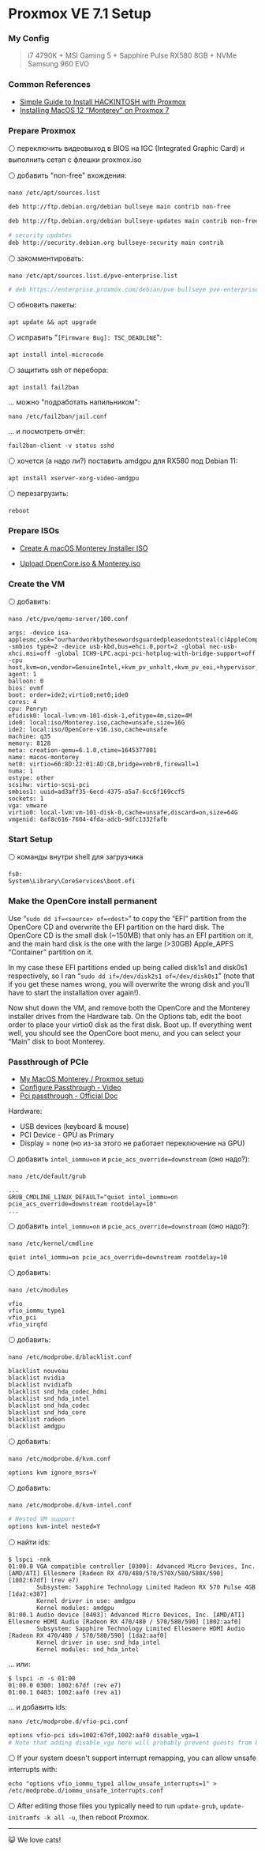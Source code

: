 # Proxmox VE 7.1 Setup

### My Config

> i7 4790K + MSI Gaming 5 + Sapphire Pulse RX580 8GB + NVMe Samsung 960 EVO

### Common References

- [Simple Guide to Install HACKINTOSH with Proxmox](https://www.youtube.com/watch?v=IYrSyNwhfuk)
- [Installing MacOS 12 “Monterey” on Proxmox 7](https://www.nicksherlock.com/2021/10/installing-macos-12-monterey-on-proxmox-7/)

### Prepare Proxmox

⚪️ переключить видеовыход в BIOS на IGC (Integrated Graphic Card) и выполнить сетап с флешки proxmox.iso

⚪️ добавить "non-free" вхождения:

```
nano /etc/apt/sources.list
```

```bash
deb http://ftp.debian.org/debian bullseye main contrib non-free

deb http://ftp.debian.org/debian bullseye-updates main contrib non-free

# security updates
deb http://security.debian.org bullseye-security main contrib
```

⚪️ закомментировать:

```
nano /etc/apt/sources.list.d/pve-enterprise.list
```

```bash
# deb https://enterprise.proxmox.com/debian/pve bullseye pve-enterprise
```

⚪️ обновить пакеты:

```
apt update && apt upgrade
```

⚪️ исправить "`[Firmware Bug]: TSC_DEADLINE`":

```
apt install intel-microcode
```

⚪️ защитить ssh от перебора:

```
apt install fail2ban
```

... можно "подработать напильником":

```
nano /etc/fail2ban/jail.conf
```

... и посмотреть отчёт:

```
fail2ban-client -v status sshd
```

⚪️ хочется (а надо ли?) поставить amdgpu для RX580 под Debian 11:

```
apt install xserver-xorg-video-amdgpu
```

⚪️ перезагрузить:

```
reboot
```

### Prepare ISOs

- [Create A macOS Monterey Installer ISO](https://www.youtube.com/watch?v=q9koLQSqrlc)

- [Upload OpenCore.iso & Monterey.iso](https://www.youtube.com/watch?v=IYrSyNwhfuk&t=713s)

### Create the VM

⚪️ добавить:

```
nano /etc/pve/qemu-server/100.conf
```

```
args: -device isa-applesmc,osk="ourhardworkbythesewordsguardedpleasedontsteal(c)AppleComputerInc" -smbios type=2 -device usb-kbd,bus=ehci.0,port=2 -global nec-usb-xhci.msi=off -global ICH9-LPC.acpi-pci-hotplug-with-bridge-support=off -cpu host,kvm=on,vendor=GenuineIntel,+kvm_pv_unhalt,+kvm_pv_eoi,+hypervisor,+invtsc
agent: 1
balloon: 0
bios: ovmf
boot: order=ide2;virtio0;net0;ide0
cores: 4
cpu: Penryn
efidisk0: local-lvm:vm-101-disk-1,efitype=4m,size=4M
ide0: local:iso/Monterey.iso,cache=unsafe,size=16G
ide2: local:iso/OpenCore-v16.iso,cache=unsafe
machine: q35
memory: 8128
meta: creation-qemu=6.1.0,ctime=1645377801
name: macos-monterey
net0: virtio=66:8D:22:01:AD:C8,bridge=vmbr0,firewall=1
numa: 1
ostype: other
scsihw: virtio-scsi-pci
smbios1: uuid=ad3aff35-6ecd-4375-a5a7-6cc6f169ccf5
sockets: 1
vga: vmware
virtio0: local-lvm:vm-101-disk-0,cache=unsafe,discard=on,size=64G
vmgenid: 6af8c616-7604-4fda-adcb-9dfc1332fafb
```

### Start Setup

⚪️ команды внутри shell для загрузчика

```
fs0:
System\Library\CoreServices\boot.efi
```

### Make the OpenCore install permanent

Use “`sudo dd if=<source> of=<dest>`” to copy the “EFI” partition from the OpenCore CD and overwrite the EFI partition on the hard disk. The OpenCore CD is the small disk (~150MB) that only has an EFI partition on it, and the main hard disk is the one with the large (>30GB) Apple_APFS “Container” partition on it.

In my case these EFI partitions ended up being called disk1s1 and disk0s1 respectively, so I ran “`sudo dd if=/dev/disk2s1 of=/dev/disk0s1`” (note that if you get these names wrong, you will overwrite the wrong disk and you’ll have to start the installation over again!).

Now shut down the VM, and remove both the OpenCore and the Monterey installer drives from the Hardware tab. On the Options tab, edit the boot order to place your virtio0 disk as the first disk. Boot up. If everything went well, you should see the OpenCore boot menu, and you can select your “Main” disk to boot Monterey.

### Passthrough of PCIe

- [My MacOS Monterey / Proxmox setup](https://www.nicksherlock.com/2018/11/my-macos-vm-proxmox-setup/)
- [Configure Passthrough - Video](https://www.youtube.com/watch?v=IYrSyNwhfuk&t=1721s)
- [Pci passthrough - Official Doc](https://pve.proxmox.com/wiki/Pci_passthrough)

Hardware:

- USB devices (keyboard & mouse)
- PCI Device - GPU as Primary
- Display = none (но из-за этого не работает переключение на GPU)

⚪️ добавить `intel_iommu=on` и `pcie_acs_override=downstream` (оно надо?):

```
nano /etc/default/grub
```

```
...
GRUB_CMDLINE_LINUX_DEFAULT="quiet intel_iommu=on pcie_acs_override=downstream rootdelay=10"
...
```

⚪️ добавить `intel_iommu=on` и `pcie_acs_override=downstream` (оно надо?):

```
nano /etc/kernel/cmdline
```

```
quiet intel_iommu=on pcie_acs_override=downstream rootdelay=10
```

⚪️ добавить:

```
nano /etc/modules
```

```
vfio
vfio_iommu_type1
vfio_pci
vfio_virqfd
```

⚪️ добавить:

```
nano /etc/modprobe.d/blacklist.conf
```

```
blacklist nouveau
blacklist nvidia
blacklist nvidiafb
blacklist snd_hda_codec_hdmi
blacklist snd_hda_intel
blacklist snd_hda_codec
blacklist snd_hda_core
blacklist radeon
blacklist amdgpu
```

⚪️ добавить:

```
nano /etc/modprobe.d/kvm.conf
```

```
options kvm ignore_msrs=Y
```

⚪️ добавить:

```
nano /etc/modprobe.d/kvm-intel.conf
```

```bash
# Nested VM support
options kvm-intel nested=Y
```

⚪️ найти ids:

```
$ lspci -nnk
01:00.0 VGA compatible controller [0300]: Advanced Micro Devices, Inc. [AMD/ATI] Ellesmere [Radeon RX 470/480/570/570X/580/580X/590] [1002:67df] (rev e7)
        Subsystem: Sapphire Technology Limited Radeon RX 570 Pulse 4GB [1da2:e387]
        Kernel driver in use: amdgpu
        Kernel modules: amdgpu
01:00.1 Audio device [0403]: Advanced Micro Devices, Inc. [AMD/ATI] Ellesmere HDMI Audio [Radeon RX 470/480 / 570/580/590] [1002:aaf0]
        Subsystem: Sapphire Technology Limited Ellesmere HDMI Audio [Radeon RX 470/480 / 570/580/590] [1da2:aaf0]
        Kernel driver in use: snd_hda_intel
        Kernel modules: snd_hda_intel
```

... или:

```
$ lspci -n -s 01:00
01:00.0 0300: 1002:67df (rev e7)
01:00.1 0403: 1002:aaf0 (rev a1)
```

... и добавить ids:

```
nano /etc/modprobe.d/vfio-pci.conf
```

```bash
options vfio-pci ids=1002:67df,1002:aaf0 disable_vga=1
# Note that adding disable_vga here will probably prevent guests from booting in SeaBIOS mode
```

⚪️ If your system doesn't support interrupt remapping, you can allow unsafe interrupts with:

```
echo "options vfio_iommu_type1 allow_unsafe_interrupts=1" > /etc/modprobe.d/iommu_unsafe_interrupts.conf
```

⚪️ After editing those files you typically need to run `update-grub`, `update-initramfs -k all -u`, then reboot Proxmox.

---

😺 We love cats!
